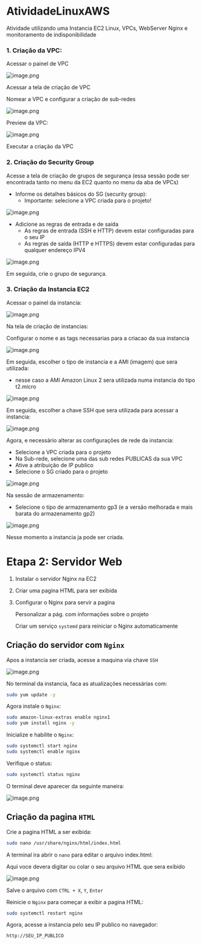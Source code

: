 # AtividadeLinuxAWS
Atividade utilizando uma Instancia EC2 Linux, VPCs, WebServer Nginx e monitoramento de indisponibilidade

### 1. Criação da VPC:

Acessar o painel de VPC

![image.png](attachment:5524ea49-5521-4074-ae98-6c6b52e735db:image.png)

Acessar a tela de criação de VPC

Nomear a VPC e configurar a criação de sub-redes

![image.png](attachment:40fb3983-d13c-42a4-9c54-4d07f42ba2d9:image.png)

Preview da VPC:

![image.png](attachment:156dd296-e425-49ec-803f-ab65ca479293:image.png)

Executar a criação da VPC

### 2. Criação do Security Group

Acesse a tela de criação de grupos de segurança (essa sessão pode ser encontrada tanto no menu da EC2 quanto no menu da aba de VPCs)

- Informe os detalhes básicos do SG (security group):
    - Importante: selecione a VPC criada para o projeto!

![image.png](attachment:3cbcdb93-be4c-48f9-b10d-19f269ca555a:image.png)

- Adicione as regras de entrada e de saída
    - As regras de entrada (SSH e HTTP) devem estar configuradas para o seu IP
    - As regras de saída (HTTP e HTTPS) devem estar configuradas para qualquer endereço IPV4
    

![image.png](attachment:9e096bc1-d201-449a-b852-e89bcf6143e6:image.png)

Em seguida, crie o grupo de segurança.

### 3. Criação da Instancia EC2

Acessar o painel da instancia:

![image.png](attachment:3e145777-88d5-4e5f-9758-58d036407ec8:image.png)

Na tela de criação de instancias:

Configurar o nome e as tags necessarias para a criacao da sua instancia

![image.png](attachment:4b8e9281-ef43-4685-b053-263b458c55ec:image.png)

Em seguida, escolher o tipo de instancia e a AMI (imagem) que sera utilizada:

- nesse caso a AMI Amazon Linux 2 sera utilizada numa instancia do tipo t2.micro

![image.png](attachment:fab596cf-f6c8-45b7-8608-ab01c6a28953:image.png)

Em seguida, escolher a chave SSH que sera utilizada para acessar a instancia:

![image.png](attachment:c4375e01-2b05-4331-b76f-19ba3b5566b0:image.png)

Agora, e necessário alterar as configurações de rede da instancia:

- Selecione a VPC criada para o projeto
- Na Sub-rede, selecione uma das sub redes PUBLICAS da sua VPC
- Ative a atribuição de IP publico
- Selecione o SG criado para o projeto

![image.png](attachment:d944dfde-b7af-4cd3-b7c1-8cead5811729:image.png)

Na sessão de armazenamento:

- Selecione o tipo de armazenamento gp3 (e a versão melhorada e mais barata do armazenamento gp2)

![image.png](attachment:6d7f68af-c16e-443f-a922-2e5c667f218c:image.png)

Nesse momento a instancia ja pode ser criada.

# Etapa 2: Servidor Web

1. Instalar o servidor Nginx na EC2
2. Criar uma pagina HTML para ser exibida
3. Configurar o Nginx para servir a pagina
    
    Personalizar a pág. com informações sobre o projeto
    
    Criar um serviço `systemd` para reiniciar o Nginx automaticamente
    

## Criação do servidor com `Nginx`

Apos a instancia ser criada, acesse a maquina via chave `SSH`

![image.png](attachment:f22b16a3-c41a-4bd2-a1c7-d360ada10d2b:image.png)

No terminal da instancia, faca as atualizações necessárias com:

```bash
sudo yum update -y
```

Agora instale o `Nginx`:

```bash
sudo amazon-linux-extras enable nginx1
sudo yum install nginx -y
```

Inicialize e habilite o `Nginx`:

```bash
sudo systemctl start nginx
sudo systemctl enable nginx
```

Verifique o status:

```bash
sudo systemctl status nginx
```

O terminal deve aparecer da seguinte maneira:

![image.png](attachment:78a41cad-6083-4d12-9761-56d1123e5742:image.png)

## Criação da pagina `HTML`

Crie a pagina HTML a ser exibida:

```bash
sudo nano /usr/share/nginx/html/index.html
```

A terminal ira abrir o `nano` para editar o arquivo index.html:

Aqui voce devera digitar ou colar o seu arquivo HTML que sera exibido

![image.png](attachment:36514391-5f3d-4a0b-ba61-b019b8829a30:image.png)

Salve o arquivo com `CTRL + X`, `Y`, `Enter`

Reinicie o `Nginx` para começar a exibir a pagina HTML:

```bash
sudo systemctl restart nginx
```

Agora, acesse a instancia pelo seu IP publico no navegador:

`http://SEU_IP_PUBLICO`
